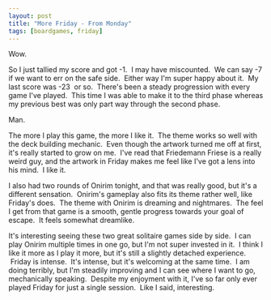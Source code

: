 ```yaml
---
layout: post
title: "More Friday - From Monday"
tags: [boardgames, friday]
---
```


Wow.

So I just tallied my score and got -1.  I may have miscounted.  We can say -7 if we want to err on the safe side.  Either way I'm super happy about it.  My last score was -23  or so.  There's been a steady progression with every game I've played.  This time I was able to make it to the third phase whereas my previous best was only part way through the second phase.

Man.

The more I play this game, the more I like it.  The theme works so well with the deck building mechanic.  Even though the artwork turned me off at first, it's really started to grow on me.  I've read that Friedemann Friese is a really weird guy, and the artwork in Friday makes me feel like I've got a lens into his mind.  I like it.

I also had two rounds of Onirim tonight, and that was really good, but it's a different sensation.  Onirim's gameplay also fits its theme rather well, like Friday's does.  The theme with Onirim is dreaming and nightmares.  The feel I get from that game is a smooth, gentle progress towards your goal of escape.  It feels somewhat dreamlike.

It's interesting seeing these two great solitaire games side by side.  I can play Onirim multiple times in one go, but I'm not super invested in it.  I think I like it more as I play it more, but it's still a slightly detached experience.  Friday is intense.  It's intense, but it's welcoming at the same time.  I am doing terribly, but I'm steadily improving and I can see where I want to go, mechanically speaking.  Despite my enjoyment with it, I've so far only ever played Friday for just a single session.  Like I said, interesting.